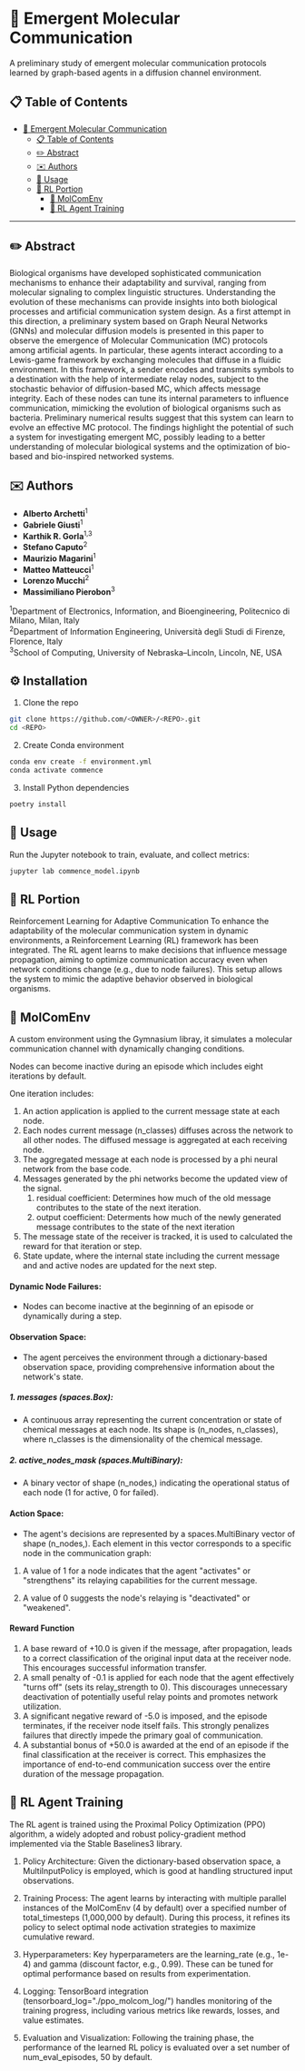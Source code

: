 # 🦠 Emergent Molecular Communication

A preliminary study of emergent molecular communication protocols learned by graph-based agents in a diffusion channel environment.

## 📋 Table of Contents

- [🦠 Emergent Molecular Communication](#-emergent-molecular-communication)
  - [📋 Table of Contents](#-table-of-contents)
  - [✏️ Abstract](#️-abstract)
  - [✉️ Authors](#️-authors)
  - [🚀 Usage](#-usage)
  - [🧠 RL Portion](#-rl-portion)
    - [🧪 MolComEnv](#-MolComEnv)
    - [🤖 RL Agent Training](#-rl-agent-training)
---

## ✏️ Abstract

Biological organisms have developed sophisticated communication mechanisms to enhance their adaptability and survival, ranging from molecular signaling to complex linguistic structures. Understanding the evolution of these mechanisms can provide insights into both biological processes and artificial communication system design. As a first attempt in this direction, a preliminary system based on Graph Neural Networks (GNNs) and molecular diffusion models is presented in this paper to observe the emergence of Molecular Communication (MC) protocols among artificial agents. In particular, these agents interact according to a Lewis-game framework by exchanging molecules that diffuse in a fluidic environment. In this framework, a sender encodes and transmits symbols to a destination with the help of intermediate relay nodes, subject to the stochastic behavior of diffusion-based MC, which affects message integrity. Each of these nodes can tune its internal parameters to influence communication, mimicking the evolution of biological organisms such as bacteria. Preliminary numerical results suggest that this system can learn to evolve an effective MC protocol. The findings highlight the potential of such a system for investigating emergent MC, possibly leading to a better understanding of molecular biological systems and the optimization of bio-based and bio-inspired networked systems.

## ✉️ Authors

- **Alberto Archetti**<sup>1</sup>  
- **Gabriele Giusti**<sup>1</sup>  
- **Karthik R. Gorla**<sup>1,3</sup>  
- **Stefano Caputo**<sup>2</sup>  
- **Maurizio Magarini**<sup>1</sup>  
- **Matteo Matteucci**<sup>1</sup>  
- **Lorenzo Mucchi**<sup>2</sup>  
- **Massimiliano Pierobon**<sup>3</sup>  

<sup>1</sup>Department of Electronics, Information, and Bioengineering, Politecnico di Milano, Milan, Italy  
<sup>2</sup>Department of Information Engineering, Università degli Studi di Firenze, Florence, Italy  
<sup>3</sup>School of Computing, University of Nebraska–Lincoln, Lincoln, NE, USA


## ⚙️ Installation
1. Clone the repo
```bash
git clone https://github.com/<OWNER>/<REPO>.git
cd <REPO>
```
2. Create Conda environment
```bash
conda env create -f environment.yml
conda activate commence
```
3. Install Python dependencies
```bash
poetry install
```

## 🚀 Usage
Run the Jupyter notebook to train, evaluate, and collect metrics:
```bash
jupyter lab commence_model.ipynb
```

## 🧠 RL Portion
Reinforcement Learning for Adaptive Communication
To enhance the adaptability of the molecular communication system in dynamic environments, a Reinforcement Learning (RL) framework has been integrated. The RL agent learns to make decisions that influence message propagation, aiming to optimize communication accuracy even when network conditions change (e.g., due to node failures). This setup allows the system to mimic the adaptive behavior observed in biological organisms.

## 🧪 MolComEnv
A custom environment using the Gymnasium libray, it simulates a molecular communication channel with dynamically changing conditions.

Nodes can become inactive during an episode which includes eight iterations by default. 

One iteration includes: 
1. An action application is applied to the current message state at each node.
2. Each nodes current message (n_classes) diffuses across the network to all other nodes. The diffused message is aggregated at each receiving node.
3. The aggregated message at each node is processed by a phi neural network from the base code. 
4. Messages generated by the phi networks become the updated view of the signal.
    1. residual coefficient: Determines how much of the old message contributes to the state of the next iteration.
    2. output coefficient: Determents how much of the newly generated message contributes to the state of the next iteration
5. The message state of the receiver is tracked, it is used to calculated the reward for that iteration or step.
6. State update, where the internal state including the current message and and active nodes are updated for the next step.

#### Dynamic Node Failures:  
* Nodes can become inactive at the beginning of an episode or dynamically during a step.

#### Observation Space: 
* The agent perceives the environment through a dictionary-based observation space, providing comprehensive information about the network's state.

##### 1. messages (spaces.Box): 
* A continuous array representing the current concentration or state of chemical messages at each node. Its shape is (n_nodes, n_classes), where n_classes is the dimensionality of the chemical message.
##### 2. active_nodes_mask (spaces.MultiBinary): 
* A binary vector of shape (n_nodes,) indicating the operational status of each node (1 for active, 0 for failed).


#### Action Space:
* The agent's decisions are represented by a spaces.MultiBinary vector of shape (n_nodes,). Each element in this vector corresponds to a specific node in the communication graph:

1. A value of 1 for a node indicates that the agent "activates" or "strengthens" its relaying capabilities for the current message.

2. A value of 0 suggests the node's relaying is "deactivated" or "weakened".


#### Reward Function
    
1. A base reward of +10.0 is given if the message, after propagation, leads to a correct classification of the original input data at the receiver node. This encourages successful information transfer. 
2. A small penalty of -0.1 is applied for each node that the agent effectively "turns off" (sets its relay_strength to 0). This discourages unnecessary deactivation of potentially useful relay points and promotes network utilization. 
3. A significant negative reward of -5.0 is imposed, and the episode terminates, if the receiver node itself fails. This strongly penalizes failures that directly impede the primary goal of communication. 
4. A substantial bonus of +50.0 is awarded at the end of an episode if the final classification at the receiver is correct. This emphasizes the importance of end-to-end communication success over the entire duration of the message propagation.


## 🤖 RL Agent Training
The RL agent is trained using the Proximal Policy Optimization (PPO) algorithm, a widely adopted and robust policy-gradient method implemented via the Stable Baselines3 library.
    
1. Policy Architecture: Given the dictionary-based observation space, a MultiInputPolicy is employed, which is good at handling structured input observations.
    
2. Training Process: The agent learns by interacting with multiple parallel instances of the MolComEnv (4 by default) over a specified number of total_timesteps (1,000,000 by default). During this process, it refines its policy to select optimal node activation strategies to maximize cumulative reward.
    
3. Hyperparameters: Key hyperparameters are the learning_rate (e.g., 1e-4) and gamma (discount factor, e.g., 0.99). These can be tuned for optimal performance based on results from experimentation.

4. Logging: TensorBoard integration (tensorboard_log="./ppo_molcom_log/") handles monitoring of the training progress, including various metrics like rewards, losses, and value estimates.

5. Evaluation and Visualization: Following the training phase, the performance of the learned RL policy is evaluated over a set number of num_eval_episodes, 50 by default. 